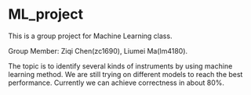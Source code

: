 # ML_project
This is a group project for Machine Learning class.

Group Member: Ziqi Chen(zc1690), Liumei Ma(lm4180).

The topic is to identify several kinds of instruments by using machine learning method.
We are still trying on different models to reach the best performance.
Currently we can achieve correctness in about 80%.
